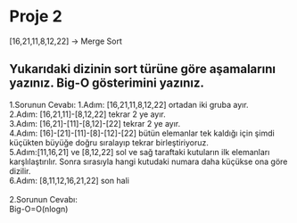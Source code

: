 # Proje 2

[16,21,11,8,12,22] -> Merge Sort

Yukarıdaki dizinin sort türüne göre aşamalarını yazınız.
Big-O gösterimini yazınız.
-------------------------------------------------------------------
1.Sorunun Cevabı:
1.Adım: [16,21,11,8,12,22] ortadan iki gruba ayır. <br>
2.Adım: [16,21,11]-[8,12,22] tekrar 2 ye ayır. <br>
3.Adım: [16,21]-[11]-[8,12]-[22] tekrar 2 ye ayır. <br>
4.Adım: [16]-[21]-[11]-[8]-[12]-[22] bütün elemanlar tek kaldığı için şimdi küçükten büyüğe doğru sıralayıp tekrar birleştiriyoruz. <br>
5.Adım:[11,16,21] ve [8,12,22] sol ve sağ taraftaki kutuların ilk elemanları karşlılaştırılır. Sonra sırasıyla hangi kutudaki numara daha küçükse ona göre dizilir. <br>
6.Adım: [8,11,12,16,21,22] son hali <br>
<br>
2.Sorunun Cevabı: <br>
Big-O=O(nlogn)